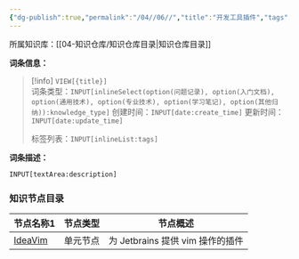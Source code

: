 ```yaml
---
{"dg-publish":true,"permalink":"/04//06//","title":"开发工具插件","tags":["jetbrains","plugins","visual studio","visual studio code"]}
---
```



所属知识库：[[04-知识仓库/知识仓库目录\|知识仓库目录]]

**词条信息：**

> [!info] `VIEW[{title}]`  
> 词条类型：`INPUT[inlineSelect(option(问题记录), option(入门文档), option(通用技术), option(专业技术), option(学习笔记), option(其他归纳)):knowledge_type]` 创建时间：`INPUT[date:create_time]` 更新时间：`INPUT[date:update_time]`
>
> 标签列表：`INPUT[inlineList:tags]`

**词条描述：**

`INPUT[textArea:description]`

### 知识节点目录

<div><table class="dataview table-view-table"><thead class="table-view-thead"><tr class="table-view-tr-header"><th class="table-view-th"><span data-tag-name="p" class="el-p">节点名称</span><span class="dataview small-text">1</span></th><th class="table-view-th"><span data-tag-name="p" class="el-p">节点类型</span></th><th class="table-view-th"><span data-tag-name="p" class="el-p">节点概述</span></th></tr></thead><tbody class="table-view-tbody"><tr><td><span data-tag-name="p" class="el-p"><a data-tooltip-position="top" aria-label="04-知识仓库/知识单元/06-其他归纳/开发工具插件/IdeaVim.md" data-href="04-知识仓库/知识单元/06-其他归纳/开发工具插件/IdeaVim.md" href="04-知识仓库/知识单元/06-其他归纳/开发工具插件/IdeaVim.md" class="internal-link" target="_blank" rel="noopener nofollow">IdeaVim</a></span></td><td><span data-tag-name="p" class="el-p">单元节点</span></td><td><span data-tag-name="p" class="el-p">为 Jetbrains 提供 vim 操作的插件</span></td></tr></tbody></table></div>
